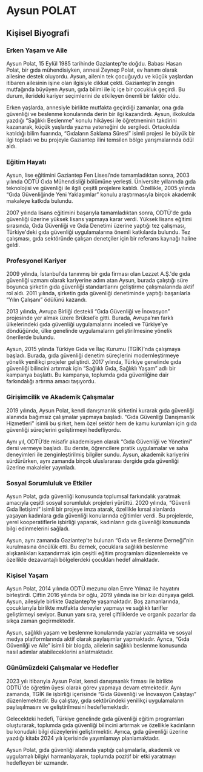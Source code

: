 # Aysun POLAT

## Kişisel Biyografi

### Erken Yaşam ve Aile

Aysun Polat, 15 Eylül 1985 tarihinde Gaziantep’te doğdu. Babası Hasan Polat, bir gıda mühendisiyken, annesi Zeynep Polat, ev hanımı olarak ailesine destek oluyordu. Aysun, ailenin tek çocuğuydu ve küçük yaşlardan itibaren ailesinin işine olan ilgisiyle dikkat çekti. Gaziantep’in zengin mutfağında büyüyen Aysun, gıda bilimi ile iç içe bir çocukluk geçirdi. Bu durum, ilerideki kariyer seçimlerini de etkileyen önemli bir faktör oldu.

Erken yaşlarda, annesiyle birlikte mutfakta geçirdiği zamanlar, ona gıda güvenliği ve beslenme konularında derin bir ilgi kazandırdı. Aysun, ilkokulda yazdığı “Sağlıklı Beslenme” konulu hikâyesi ile öğretmeninin takdirini kazanarak, küçük yaşlarda yazma yeteneğini de sergiledi. Ortaokulda katıldığı bilim fuarında, “Gıdaların Saklama Süresi” isimli projesi ile büyük bir ilgi topladı ve bu projeyle Gaziantep ilini temsilen bölge yarışmalarında ödül aldı.

### Eğitim Hayatı

Aysun, lise eğitimini Gaziantep Fen Lisesi’nde tamamladıktan sonra, 2003 yılında ODTÜ Gıda Mühendisliği bölümüne yerleşti. Üniversite yıllarında gıda teknolojisi ve güvenliği ile ilgili çeşitli projelere katıldı. Özellikle, 2005 yılında “Gıda Güvenliğinde Yeni Yaklaşımlar” konulu araştırmasıyla birçok akademik makaleye katkıda bulundu.

2007 yılında lisans eğitimini başarıyla tamamladıktan sonra, ODTÜ'de gıda güvenliği üzerine yüksek lisans yapmaya karar verdi. Yüksek lisans eğitimi sırasında, Gıda Güvenliği ve Gıda Denetimi üzerine yaptığı tez çalışması, Türkiye'deki gıda güvenliği uygulamalarına önemli katkılarda bulundu. Tez çalışması, gıda sektöründe çalışan denetçiler için bir referans kaynağı haline geldi.

### Profesyonel Kariyer

2009 yılında, İstanbul’da tanınmış bir gıda firması olan Lezzet A.Ş.'de gıda güvenliği uzmanı olarak kariyerine adım atan Aysun, burada çalıştığı süre boyunca şirketin gıda güvenliği standartlarını geliştirme çalışmalarında aktif rol aldı. 2011 yılında, şirketin gıda güvenliği denetiminde yaptığı başarılarla “Yılın Çalışanı” ödülünü kazandı.

2013 yılında, Avrupa Birliği destekli “Gıda Güvenliği ve İnovasyon” projesinde yer almak üzere Brüksel’e gitti. Burada, Avrupa’nın farklı ülkelerindeki gıda güvenliği uygulamalarını inceledi ve Türkiye’ye döndüğünde, ülke genelinde uygulamaların geliştirilmesine yönelik önerilerde bulundu.

Aysun, 2015 yılında Türkiye Gıda ve İlaç Kurumu (TGİK)’nda çalışmaya başladı. Burada, gıda güvenliği denetim süreçlerini modernleştirmeye yönelik yenilikçi projeler geliştirdi. 2017 yılında, Türkiye genelinde gıda güvenliği bilincini artırmak için “Sağlıklı Gıda, Sağlıklı Yaşam” adlı bir kampanya başlattı. Bu kampanya, toplumda gıda güvenliğine dair farkındalığı artırma amacı taşıyordu.

### Girişimcilik ve Akademik Çalışmalar

2019 yılında, Aysun Polat, kendi danışmanlık şirketini kurarak gıda güvenliği alanında bağımsız çalışmalar yapmaya başladı. “Gıda Güvenliği Danışmanlık Hizmetleri” isimli bu şirket, hem özel sektör hem de kamu kurumları için gıda güvenliği süreçlerini geliştirmeyi hedefliyordu. 

Aynı yıl, ODTÜ’de misafir akademisyen olarak “Gıda Güvenliği ve Yönetimi” dersi vermeye başladı. Bu derste, öğrencilere pratik uygulamalar ve saha deneyimleri ile zenginleştirilmiş bilgiler sundu. Aysun, akademik kariyerini sürdürürken, aynı zamanda birçok uluslararası dergide gıda güvenliği üzerine makaleler yayınladı.

### Sosyal Sorumluluk ve Etkiler

Aysun Polat, gıda güvenliği konusunda toplumsal farkındalık yaratmak amacıyla çeşitli sosyal sorumluluk projeleri yürüttü. 2020 yılında, “Güvenli Gıda İletişimi” isimli bir projeye imza atarak, özellikle kırsal alanlarda yaşayan kadınlara gıda güvenliği konularında eğitimler verdi. Bu projelerde, yerel kooperatiflerle işbirliği yaparak, kadınların gıda güvenliği konusunda bilgi edinmelerini sağladı.

Aysun, aynı zamanda Gaziantep’te bulunan “Gıda ve Beslenme Derneği”nin kurulmasına öncülük etti. Bu dernek, çocuklara sağlıklı beslenme alışkanlıkları kazandırmak için çeşitli eğitim programları düzenlemekte ve özellikle dezavantajlı bölgelerdeki çocukları hedef almaktadır.

### Kişisel Yaşam

Aysun Polat, 2014 yılında ODTÜ mezunu olan Emre Yılmaz ile hayatını birleştirdi. Çiftin 2016 yılında bir oğlu, 2019 yılında ise bir kızı dünyaya geldi. Aysun, ailesiyle birlikte Gaziantep’te yaşamaktadır. Boş zamanlarında, çocuklarıyla birlikte mutfakta deneyler yapmayı ve sağlıklı tarifler geliştirmeyi seviyor. Bunun yanı sıra, yerel çiftliklerde ve organik pazarlar da sıkça zaman geçirmektedir.

Aysun, sağlıklı yaşam ve beslenme konularında yazılar yazmakta ve sosyal medya platformlarında aktif olarak paylaşımlar yapmaktadır. Ayrıca, “Gıda Güvenliği ve Aile” isimli bir blogda, ailelerin sağlıklı beslenme konusunda nasıl adımlar atabileceklerini anlatmaktadır.

### Günümüzdeki Çalışmalar ve Hedefler

2023 yılı itibarıyla Aysun Polat, kendi danışmanlık firması ile birlikte ODTÜ'de öğretim üyesi olarak görev yapmaya devam etmektedir. Aynı zamanda, TGİK ile işbirliği içerisinde “Gıda Güvenliği ve İnovasyon Çalıştayı” düzenlemektedir. Bu çalıştay, gıda sektöründeki yenilikçi uygulamaların paylaşılmasını ve geliştirilmesini hedeflemektedir.

Gelecekteki hedefi, Türkiye genelinde gıda güvenliği eğitim programları oluşturarak, toplumda gıda güvenliği bilincini artırmak ve özellikle kadınların bu konudaki bilgi düzeylerini geliştirmektir. Ayrıca, gıda güvenliği üzerine yazdığı kitabı 2024 yılı içerisinde yayımlamayı planlamaktadır.

Aysun Polat, gıda güvenliği alanında yaptığı çalışmalarla, akademik ve uygulamalı bilgiyi harmanlayarak, toplumda pozitif bir etki yaratmayı hedefleyen bir uzmandır.